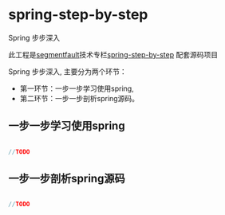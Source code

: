 # spring-step-by-step

Spring 步步深入

此工程是[segmentfault](https://segmentfault.com)技术专栏[spring-step-by-step](https://segmentfault.com/blog/spring-step-by-step) 配套源码项目

Spring 步步深入, 主要分为两个环节： 
- 第一环节：一步一步学习使用spring, 
- 第二环节：一步一步剖析spring源码。


## 一步一步学习使用spring

```java 

//TODO

```

## 一步一步剖析spring源码

```java 

//TODO

```
